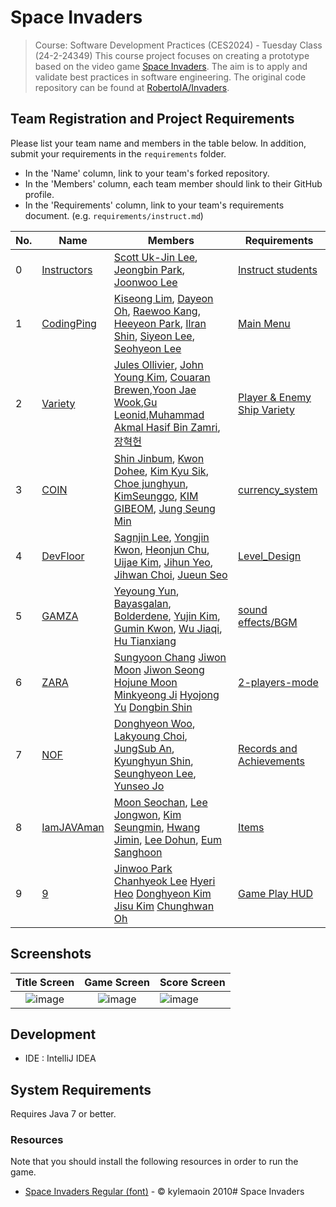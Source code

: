 # Space Invaders

> Course: Software Development Practices (CES2024) - Tuesday Class (24-2-24349)
This course project focuses on creating a prototype based on the video game [Space Invaders](https://en.wikipedia.org/wiki/Space_Invaders). The aim is to apply and validate best practices in software engineering. The original code repository can be found at [RobertoIA/Invaders](https://github.com/RobertoIA/Invaders).

## Team Registration and Project Requirements

Please list your team name and members in the table below. In addition, submit your requirements in the `requirements` folder.

- In the 'Name' column, link to your team's forked repository.
- In the 'Members' column, each team member should link to their GitHub profile.
- In the 'Requirements' column, link to your team's requirements document. (e.g. `requirements/instruct.md`)


| No. | Name                                                          | Members                                                                                                                                                                                                                                                                                                                                     | Requirements                                  |
|-----|---------------------------------------------------------------|---------------------------------------------------------------------------------------------------------------------------------------------------------------------------------------------------------------------------------------------------------------------------------------------------------------------------------------------|-----------------------------------------------|
| 0   | [Instructors](https://github.com/PurpleBananass/Invaders-SDP) | [Scott Uk-Jin Lee](https://github.com/scottukjinlee/scottukjinlee), [Jeongbin Park](https://github.com/dev-jjjjjeong-bin/dev-jjjjjeong-bin), [Joonwoo Lee](https://github.com/PurpleBananass/PurpleBananass)                                                                                                                                | [Instruct students](requirements/instruct.md) |
| 1   | [CodingPing](https://github.com/sdp24-2-CodingPing/Invaders-SDP) | [Kiseong Lim](https://github.com/PIut0), [Dayeon Oh](https://github.com/dayeondev), [Raewoo Kang](https://github.com/raewoo0908), [Heeyeon Park](https://github.com/bheeyo), [Ilran Shin](https://github.com/ilranarli), [Siyeon Lee](https://github.com/lee-si-yeon), [Seohyeon Lee](https://github.com/LeeSeoHyeon04) | [Main Menu](requirements/starter.md) |
| 2   | [Variety](https://github.com/brewcoua/Invaders-SDP)           | [Jules Ollivier](https://github.com/ollivierju), [John Young Kim](https://github.com/dudghks), [Couaran Brewen](https://github.com/brewcoua),[Yoon Jae Wook](https://github.com/joshmal9999),[Gu Leonid](https://github.com/leong12344),[Muhammad Akmal Hasif Bin Zamri](https://github.com/akmal1649),[장혁헌](https://github.com/yixuan1130) | [Player & Enemy Ship Variety](requirements/variety.md)     |
| 3   | [COIN](https://github.com/bumsoft/Invaders-SDP) | [Shin Jinbum](https://github.com/bumsoft), [Kwon Dohee](https://github.com/saemmooll), [Kim Kyu Sik](https://github.com/Kim-Mark), [Choe junghyun](https://github.com/junghyun-coding), [KimSeunggo](https://github.com/KIMSEUNGGO), [KIM GIBEOM](https://github.com/gimgibum21im), [Jung Seung Min](https://github.com/ppk052)       | [currency_system](requirements/currency_system.md) ||                                                                                                                                                                                      |                   |
| 4   | [DevFloor](https://github.com/idealtrue0/Invaders-SDP.git) | [Sagnjin Lee](https://github.com/idealtrue0), [Yongjin Kwon](https://github.com/myfavoritekwon), [Heonjun Chu](https://github.com/chuheon), [Uijae Kim](https://github.com/chear5967), [Jihun Yeo](https://github.com/godjihun), [Jihwan Choi](https://github.com/Choi-89), [Jueun Seo](https://github.com/yuwol-9) | [Level_Design](requirements/Level_Design.md) |    
| 5   | [GAMZA](https://github.com/yeyoungyun/Invaders-SDP) | [Yeyoung Yun](https://github.com/yeyoungyun), [Bayasgalan](http://github.com/atg0dd), [Bolderdene](https://github.com/kbboldooo), [Yujin Kim](https://github.com/yujin041124), [Gumin Kwon](https://github.com/rnjsrbals), [Wu Jiaqi](https://github.com/milier1029), [Hu Tianxiang](https://github.com/HT1anX) | [sound effects/BGM](requirements/gamza.md) |
| 6   | [ZARA](https://github.com/logpacket/Invaders-SDP)   | [Sungyoon Chang](https://github.com/logpacket) [Jiwon Moon](https://github.com/mjwoon) [Jiwon Seong](https://github.com/jiwoninnuk) [Hojune Moon](https://github.com/mhojune) [Minkyeong Ji](https://github.com/jjhair119) [Hyojong Yu](https://github.com/yhjong) [Dongbin Shin](https://github.com/dobi02) | [2-players-mode](requirements/2-players-mode.md)   |
| 7   | [NOF](https://github.com/fkrdud1125/Invaders-Achievement)        | [Donghyeon Woo](https://github.com/wdong218), [Lakyoung Choi](https://github.com/fkrdud1125), [JungSub An](https://github.com/StableSub?tab=repositories), [Kyunghyun Shin](https://github.com/SKH0501), [Seunghyeon Lee](https://github.com/dlsehy), [Yunseo Jo](https://github.com/yuuuuuuuuuun)                                             | [Records and Achievements](requirements/NOF.md)                                                   |
| 8   | [IamJAVAman](https://github.com/dev-moonsc/Invaders-SDP) | [Moon Seochan](https://github.com/dev-moonsc), [Lee Jongwon](https://github.com/javadocq), [Kim Seungmin](https://github.com/smeasylife), [Hwang Jimin](https://github.com/specture258), [Lee Dohun](https://github.com/D0hunLee), [Eum Sanghoon](https://github.com/bamcasa) |[Items](requirements/iamjavaman.md) |                                                                                                                                                                           
| 9   | [9](https://github.com/jinwoo1289/Invaders-SDP)   | [Jinwoo Park](https://github.com/jinwoo1289) [Chanhyeok Lee](https://github.com/CHLee23) [Hyeri Heo](https://github.com/Hyeri123) [Donghyeon Kim](https://github.com/kdh8798) [Jisu Kim](https://github.com/kkimsxu) [Chunghwan Oh](https://github.com/theDizzt) | [Game Play HUD](requirements/9.md) |

## Screenshots

|                                                  Title Screen                                                   |                                                   Game Screen                                                   | Score Screen                                                                                                    |
| :-------------------------------------------------------------------------------------------------------------: | :-------------------------------------------------------------------------------------------------------------: | :-------------------------------------------------------------------------------------------------------------- |
| ![image](https://user-images.githubusercontent.com/69495129/136980139-7ad6adab-3f11-4711-b0a6-341080aa3361.png) | ![image](https://user-images.githubusercontent.com/69495129/136980236-c5d9ef85-f09a-47a7-b9d9-948f7b624002.png) | ![image](https://user-images.githubusercontent.com/69495129/136980681-93dcadaf-08cb-48d8-90c9-68c651a115c9.png) |

## Development

- IDE : IntelliJ IDEA

## System Requirements

Requires Java 7 or better.

### Resources

Note that you should install the following resources in order to run the game.

- [Space Invaders Regular (font)](http://www.fonts2u.com/space-invaders-regular.font) - &copy; kylemaoin 2010# Space Invaders
